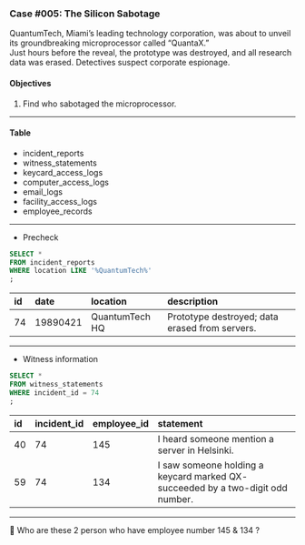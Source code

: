 ### Case #005: The Silicon Sabotage
QuantumTech, Miami’s leading technology corporation, was about to unveil its groundbreaking microprocessor called “QuantaX.”   
Just hours before the reveal, the prototype was destroyed, and all research data was erased. Detectives suspect corporate espionage.

#### Objectives
1. Find who sabotaged the microprocessor.
---
#### Table
* incident_reports
* witness_statements
* keycard_access_logs
* computer_access_logs
* email_logs
* facility_access_logs
* employee_records
---
* Precheck
```sql
SELECT *
FROM incident_reports
WHERE location LIKE '%QuantumTech%'
;
```
|id|date|location|description|
|:----|:----|:----|:----|
|74|19890421|QuantumTech HQ|Prototype destroyed; data erased from servers.|
---
* Witness information
```sql
SELECT *
FROM witness_statements
WHERE incident_id = 74
;
```
|id|incident_id|employee_id|statement|
|:----|:----|:----|:----|
|40|74|145|I heard someone mention a server in Helsinki.|
|59|74|134|I saw someone holding a keycard marked QX- succeeded by a two-digit odd number.|
---
👥 Who are these 2 person who have employee number 145 & 134 ?
